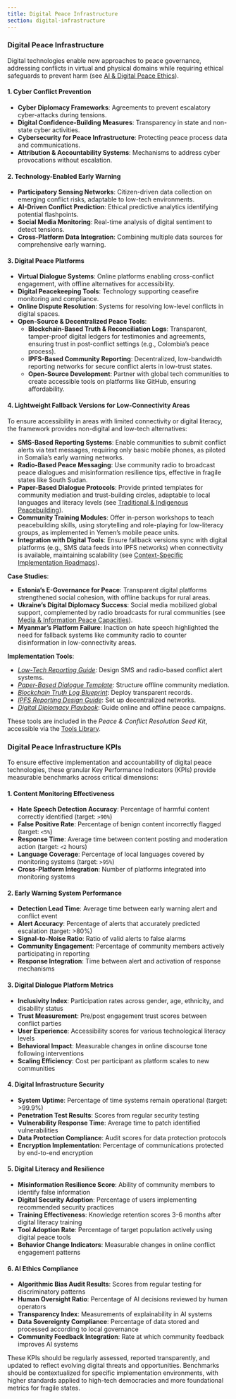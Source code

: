 ```yaml
---
title: Digital Peace Infrastructure
section: digital-infrastructure
---
```


### Digital Peace Infrastructure

Digital technologies enable new approaches to peace governance, addressing conflicts in virtual and physical domains while requiring ethical safeguards to prevent harm (see [AI & Digital Peace Ethics](/framework/docs/implementation/peace#ai-ethics)).

#### 1. Cyber Conflict Prevention
- **Cyber Diplomacy Frameworks**: Agreements to prevent escalatory cyber-attacks during tensions.
- **Digital Confidence-Building Measures**: Transparency in state and non-state cyber activities.
- **Cybersecurity for Peace Infrastructure**: Protecting peace process data and communications.
- **Attribution & Accountability Systems**: Mechanisms to address cyber provocations without escalation.

#### 2. Technology-Enabled Early Warning
- **Participatory Sensing Networks**: Citizen-driven data collection on emerging conflict risks, adaptable to low-tech environments.
- **AI-Driven Conflict Prediction**: Ethical predictive analytics identifying potential flashpoints.
- **Social Media Monitoring**: Real-time analysis of digital sentiment to detect tensions.
- **Cross-Platform Data Integration**: Combining multiple data sources for comprehensive early warning.

#### 3. Digital Peace Platforms
- **Virtual Dialogue Systems**: Online platforms enabling cross-conflict engagement, with offline alternatives for accessibility.
- **Digital Peacekeeping Tools**: Technology supporting ceasefire monitoring and compliance.
- **Online Dispute Resolution**: Systems for resolving low-level conflicts in digital spaces.
- **Open-Source & Decentralized Peace Tools**:
  - **Blockchain-Based Truth & Reconciliation Logs**: Transparent, tamper-proof digital ledgers for testimonies and agreements, ensuring trust in post-conflict settings (e.g., Colombia’s peace process).
  - **IPFS-Based Community Reporting**: Decentralized, low-bandwidth reporting networks for secure conflict alerts in low-trust states.
  - **Open-Source Development**: Partner with global tech communities to create accessible tools on platforms like GitHub, ensuring affordability.

#### 4. Lightweight Fallback Versions for Low-Connectivity Areas
To ensure accessibility in areas with limited connectivity or digital literacy, the framework provides non-digital and low-tech alternatives:
- **SMS-Based Reporting Systems**: Enable communities to submit conflict alerts via text messages, requiring only basic mobile phones, as piloted in Somalia’s early warning networks.
- **Radio-Based Peace Messaging**: Use community radio to broadcast peace dialogues and misinformation resilience tips, effective in fragile states like South Sudan.
- **Paper-Based Dialogue Protocols**: Provide printed templates for community mediation and trust-building circles, adaptable to local languages and literacy levels (see [Traditional & Indigenous Peacebuilding](/framework/docs/implementation/peace#indigenous-integration)).
- **Community Training Modules**: Offer in-person workshops to teach peacebuilding skills, using storytelling and role-playing for low-literacy groups, as implemented in Yemen’s mobile peace units.
- **Integration with Digital Tools**: Ensure fallback versions sync with digital platforms (e.g., SMS data feeds into IPFS networks) when connectivity is available, maintaining scalability (see [Context-Specific Implementation Roadmaps](/framework/docs/implementation/peace#context-specific-roadmaps)).

**Case Studies**:
- **Estonia’s E-Governance for Peace**: Transparent digital platforms strengthened social cohesion, with offline backups for rural areas.
- **Ukraine’s Digital Diplomacy Success**: Social media mobilized global support, complemented by radio broadcasts for rural communities (see [Media & Information Peace Capacities](/framework/docs/implementation/peace#media-information)).
- **Myanmar’s Platform Failure**: Inaction on hate speech highlighted the need for fallback systems like community radio to counter disinformation in low-connectivity areas.

**Implementation Tools**:
- *[Low-Tech Reporting Guide](/framework/tools/peace/low-tech-reporting-guide-en.pdf)*: Design SMS and radio-based conflict alert systems.
- *[Paper-Based Dialogue Template](/framework/tools/peace/paper-dialogue-template-en.pdf)*: Structure offline community mediation.
- *[Blockchain Truth Log Blueprint](/framework/tools/peace/blockchain-truth-log-blueprint-en.pdf)*: Deploy transparent records.
- *[IPFS Reporting Design Guide](/framework/tools/peace/ipfs-reporting-design-guide-en.pdf)*: Set up decentralized networks.
- *[Digital Diplomacy Playbook](/framework/tools/peace/digital-diplomacy-playbook-en.pdf)*: Guide online and offline peace campaigns.

These tools are included in the *Peace & Conflict Resolution Seed Kit*, accessible via the [Tools Library](/framework/tools/peace).

### Digital Peace Infrastructure KPIs

To ensure effective implementation and accountability of digital peace technologies, these granular Key Performance Indicators (KPIs) provide measurable benchmarks across critical dimensions:

#### 1. Content Monitoring Effectiveness
- **Hate Speech Detection Accuracy**: Percentage of harmful content correctly identified (target: `>90%`)
- **False Positive Rate**: Percentage of benign content incorrectly flagged (target: `<5%`)
- **Response Time**: Average time between content posting and moderation action (target: `<2` hours)
- **Language Coverage**: Percentage of local languages covered by monitoring systems (target: `>95%`)
- **Cross-Platform Integration**: Number of platforms integrated into monitoring systems

#### 2. Early Warning System Performance
- **Detection Lead Time**: Average time between early warning alert and conflict event
- **Alert Accuracy**: Percentage of alerts that accurately predicted escalation (target: >80%)
- **Signal-to-Noise Ratio**: Ratio of valid alerts to false alarms
- **Community Engagement**: Percentage of community members actively participating in reporting
- **Response Integration**: Time between alert and activation of response mechanisms

#### 3. Digital Dialogue Platform Metrics
- **Inclusivity Index**: Participation rates across gender, age, ethnicity, and disability status
- **Trust Measurement**: Pre/post engagement trust scores between conflict parties
- **User Experience**: Accessibility scores for various technological literacy levels
- **Behavioral Impact**: Measurable changes in online discourse tone following interventions
- **Scaling Efficiency**: Cost per participant as platform scales to new communities

#### 4. Digital Infrastructure Security
- **System Uptime**: Percentage of time systems remain operational (target: >99.9%)
- **Penetration Test Results**: Scores from regular security testing
- **Vulnerability Response Time**: Average time to patch identified vulnerabilities
- **Data Protection Compliance**: Audit scores for data protection protocols
- **Encryption Implementation**: Percentage of communications protected by end-to-end encryption

#### 5. Digital Literacy and Resilience
- **Misinformation Resilience Score**: Ability of community members to identify false information
- **Digital Security Adoption**: Percentage of users implementing recommended security practices
- **Training Effectiveness**: Knowledge retention scores 3-6 months after digital literacy training
- **Tool Adoption Rate**: Percentage of target population actively using digital peace tools
- **Behavior Change Indicators**: Measurable changes in online conflict engagement patterns

#### 6. AI Ethics Compliance
- **Algorithmic Bias Audit Results**: Scores from regular testing for discriminatory patterns
- **Human Oversight Ratio**: Percentage of AI decisions reviewed by human operators
- **Transparency Index**: Measurements of explainability in AI systems
- **Data Sovereignty Compliance**: Percentage of data stored and processed according to local governance
- **Community Feedback Integration**: Rate at which community feedback improves AI systems

These KPIs should be regularly assessed, reported transparently, and updated to reflect evolving digital threats and opportunities. Benchmarks should be contextualized for specific implementation environments, with higher standards applied to high-tech democracies and more foundational metrics for fragile states.

